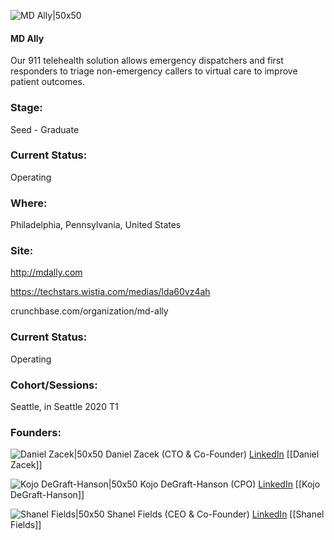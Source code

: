 

![MD Ally|50x50](https://apimg.techstars.com/profiles/1660600470915_415997.png)

#### MD Ally
Our 911 telehealth solution allows emergency dispatchers and first responders to triage non-emergency callers to virtual care to improve patient outcomes.

### Stage: 
Seed - Graduate 

### Current Status: 
Operating

### Where:
Philadelphia, Pennsylvania, United States

### Site:
http://mdally.com

https://techstars.wistia.com/medias/lda60vz4ah

crunchbase.com/organization/md-ally

### Current Status: 
Operating

### Cohort/Sessions: 
Seattle, in Seattle 2020 T1

### Founders: 

![Daniel Zacek|50x50](http://s3.amazonaws.com/ts-accel-connect-uploads/images/image_files/5e336d50a36c11727000000f/original/daniel_headshot.png) Daniel Zacek (CTO & Co-Founder) [LinkedIn](https://linkedin.com/in/daniel-hartenstine) [[Daniel Zacek]]

![Kojo DeGraft-Hanson|50x50](https://apimg.techstars.com/connect/images/image_files/5e0e4c3234a60d482200006c/original/Me_87sm.png) Kojo DeGraft-Hanson (CPO) [LinkedIn](https://linkedin.com/in/kojodhanson) [[Kojo DeGraft-Hanson]]

![Shanel Fields|50x50](https://apimg.techstars.com/connect/images/image_files/5e0f2d2b34a60d4822000078/original/Shanel_Fields_MD_Ally_Founder_Headshot_Cropped.png) Shanel Fields (CEO & Co-Founder) [LinkedIn](https://linkedin.com/in/shanelfields) [[Shanel Fields]]


